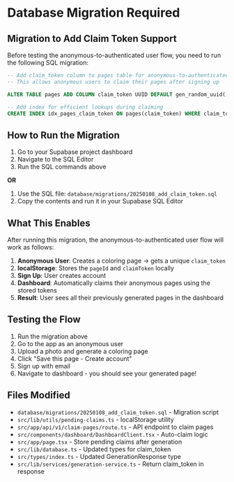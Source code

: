 # Database Migration Required

## Migration to Add Claim Token Support

Before testing the anonymous-to-authenticated user flow, you need to run the following SQL migration:

```sql
-- Add claim_token column to pages table for anonymous-to-authenticated user flow
-- This allows anonymous users to claim their pages after signing up

ALTER TABLE pages ADD COLUMN claim_token UUID DEFAULT gen_random_uuid();

-- Add index for efficient lookups during claiming
CREATE INDEX idx_pages_claim_token ON pages(claim_token) WHERE claim_token IS NOT NULL;
```

## How to Run the Migration

1. Go to your Supabase project dashboard
2. Navigate to the SQL Editor
3. Run the SQL commands above

**OR**

1. Use the SQL file: `database/migrations/20250108_add_claim_token.sql`
2. Copy the contents and run it in your Supabase SQL Editor

## What This Enables

After running this migration, the anonymous-to-authenticated user flow will work as follows:

1. **Anonymous User**: Creates a coloring page → gets a unique `claim_token`
2. **localStorage**: Stores the `pageId` and `claimToken` locally
3. **Sign Up**: User creates account
4. **Dashboard**: Automatically claims their anonymous pages using the stored tokens
5. **Result**: User sees all their previously generated pages in the dashboard

## Testing the Flow

1. Run the migration above
2. Go to the app as an anonymous user
3. Upload a photo and generate a coloring page
4. Click "Save this page - Create account"
5. Sign up with email
6. Navigate to dashboard - you should see your generated page!

## Files Modified

- `database/migrations/20250108_add_claim_token.sql` - Migration script
- `src/lib/utils/pending-claims.ts` - localStorage utility
- `src/app/api/v1/claim-pages/route.ts` - API endpoint to claim pages
- `src/components/dashboard/DashboardClient.tsx` - Auto-claim logic
- `src/app/page.tsx` - Store pending claims after generation
- `src/lib/database.ts` - Updated types for claim_token
- `src/types/index.ts` - Updated GenerationResponse type
- `src/lib/services/generation-service.ts` - Return claim_token in response
